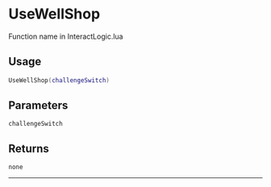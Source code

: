 # UseWellShop
Function name in InteractLogic.lua
## Usage
```lua
UseWellShop(challengeSwitch)
```
## Parameters
`challengeSwitch`
## Returns
`none`

---